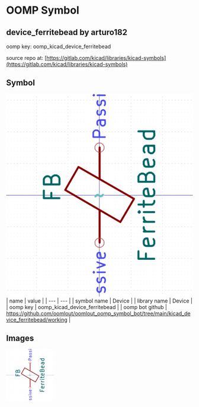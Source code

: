 # OOMP Symbol  
## device_ferritebead  by arturo182  
  
oomp key: oomp_kicad_device_ferritebead  
  
source repo at: [https://gitlab.com/kicad/libraries/kicad-symbols](https://gitlab.com/kicad/libraries/kicad-symbols)  
## Symbol  
  
[![working.png](working_600.png)](working.png)  
| name | value | 
| --- | --- | 
| symbol name | Device | 
| library name | Device | 
| oomp key | oomp_kicad_device_ferritebead | 
| oomp bot github | https://github.com/oomlout/oomlout_oomp_symbol_bot/tree/main/kicad_device_ferritebead/working | 
## Images  
  
[![working.png](working_140.png)](working.png)  
